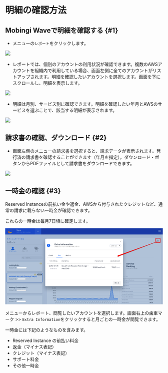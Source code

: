 # 明細の確認方法

## Mobingi Waveで明細を確認する {#1}

* メニューの`レポート`をクリックします。

![](../.gitbook/assets/wave_report.png)

* レポートでは、個別のアカウントの利用状況が確認できます。複数のAWSアカウントを組織内で利用している場合、画面左側に全てのアカウントがリストアップされます。明細を確認したいアカウントを選択します。画面を下にスクロールし、明細を表示します。

![](../.gitbook/assets/wave_report02.png)

* 明細は月別、サービス別に確認できます。明細を確認したい年月とAWSのサービスを選ぶことで、該当する明細が表示されます。

![](../.gitbook/assets/wave_report03.png)

## 請求書の確認、ダウンロード {#2}

* 画面左側のメニューの請求書を選択すると、請求データが表示されます。発行済の請求書を確認することができます（年月を指定）。ダウンロード・ボタンからPDFファイルとして請求書をダウンロードできます。

![](../.gitbook/assets/wave_report04.png)

## 一時金の確認 {#3}

Reserved Instanceの前払い金や返金、AWSから付与されたクレジットなど、通常の請求に載らない一時金が確認できます。

これらの一時金は毎月7日頃に確定します。

![](../.gitbook/assets/snip20180806_11.png)

メニューからレポート、閲覧したいアカウントを選択します。画面右上の歯車マーク &gt;&gt; `Extra Information`をクリックすると月ごとの一時金が閲覧できます。

一時金には下記のようなものを含みます。

* Reserved Instance の前払い料金
* 返金（マイナス表記）
* クレジット（マイナス表記）
* サポート料金　
* その他一時金



